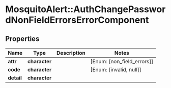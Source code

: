 # MosquitoAlert::AuthChangePasswordNonFieldErrorsErrorComponent


## Properties
Name | Type | Description | Notes
------------ | ------------- | ------------- | -------------
**attr** | **character** |  | [Enum: [non_field_errors]] 
**code** | **character** |  | [Enum: [invalid, null]] 
**detail** | **character** |  | 


